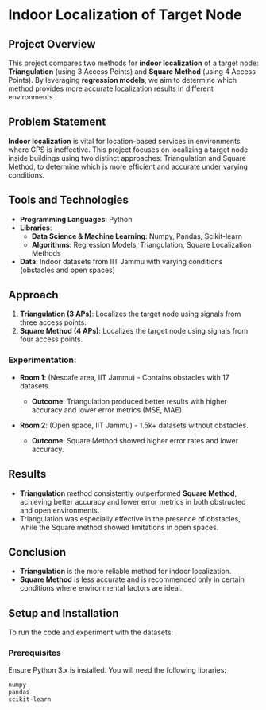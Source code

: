 # Indoor Localization of Target Node

## Project Overview

This project compares two methods for **indoor localization** of a target node: **Triangulation** (using 3 Access Points) and **Square Method** (using 4 Access Points). By leveraging **regression models**, we aim to determine which method provides more accurate localization results in different environments.

## Problem Statement

**Indoor localization** is vital for location-based services in environments where GPS is ineffective. This project focuses on localizing a target node inside buildings using two distinct approaches: Triangulation and Square Method, to determine which is more efficient and accurate under varying conditions.

## Tools and Technologies

- **Programming Languages**: Python
- **Libraries**:
  - **Data Science & Machine Learning**: Numpy, Pandas, Scikit-learn
  - **Algorithms**: Regression Models, Triangulation, Square Localization Methods
- **Data**: Indoor datasets from IIT Jammu with varying conditions (obstacles and open spaces)

## Approach

1. **Triangulation (3 APs)**: Localizes the target node using signals from three access points.
2. **Square Method (4 APs)**: Localizes the target node using signals from four access points.
  
### Experimentation:
- **Room 1**: (Nescafe area, IIT Jammu) - Contains obstacles with 17 datasets.
  - **Outcome**: Triangulation produced better results with higher accuracy and lower error metrics (MSE, MAE).
  
- **Room 2**: (Open space, IIT Jammu) - 1.5k+ datasets without obstacles.
  - **Outcome**: Square Method showed higher error rates and lower accuracy.

## Results

- **Triangulation** method consistently outperformed **Square Method**, achieving better accuracy and lower error metrics in both obstructed and open environments.
- Triangulation was especially effective in the presence of obstacles, while the Square method showed limitations in open spaces.

## Conclusion

- **Triangulation** is the more reliable method for indoor localization.
- **Square Method** is less accurate and is recommended only in certain conditions where environmental factors are ideal.

## Setup and Installation

To run the code and experiment with the datasets:

### Prerequisites
Ensure Python 3.x is installed. You will need the following libraries:

```bash
numpy
pandas
scikit-learn


